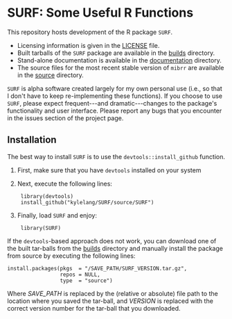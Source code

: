 # SURF: Some Useful R Functions
This repository hosts development of the R package `SURF`.

- Licensing information is given in the [LICENSE][] file.
- Built tarballs of the `SURF` package are available in the [builds][] 
  directory.
- Stand-alone documentation is available in the [documentation][docs] directory.
- The source files for the most recent stable version of `mibrr` are available 
  in the [source][src] directory.
  
`SURF` is alpha software created largely for my own personal use (i.e., so that 
I don't have to keep re-implementing these functions). If you choose to use 
`SURF`, please expect frequent---and dramatic---changes to the package's 
functionality and user interface. Please report any bugs that you encounter in 
the issues section of the project page.

## Installation
The best way to install `SURF` is to use the `devtools::install_github` 
function.

1. First, make sure that you have `devtools` installed on your system
2. Next, execute the following lines:

		library(devtools)
		install_github("kylelang/SURF/source/SURF")
    
3. Finally, load `SURF` and enjoy:

		library(SURF)

If the `devtools`-based approach does not work, you can download one of the
built tar-balls from the [builds][] directory and manually install the package
from source by executing the following lines:

	install.packages(pkgs  = "/SAVE_PATH/SURF_VERSION.tar.gz",
	                 repos = NULL,
                     type  = "source")

Where *SAVE_PATH* is replaced by the (relative or absolute) file path to the
location where you saved the tar-ball, and *VERSION* is replaced with the correct
version number for the tar-ball that you downloaded.

[builds]:  https://github.com/kylelang/SURF/tree/master/builds/
[docs]:    https://github.com/kylelang/SURF/tree/master/documentation/
[src]:     https://github.com/kylelang/SURF/tree/master/source/SURF
[LICENSE]: https://github.com/kylelang/SURF/blob/master/LICENSE
